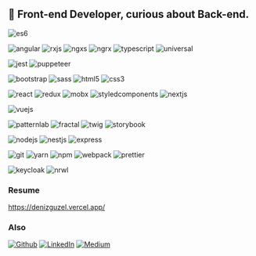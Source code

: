 ## 🧶 Front-end Developer, curious about Back-end.

![es6]

![angular] ![rxjs] ![ngxs] ![ngrx] ![typescript] ![universal]

![jest] ![puppeteer]

![bootstrap] ![sass] ![html5] ![css3]

![react] ![redux] ![mobx] ![styledcomponents] ![nextjs]

![vuejs]

![patternlab] ![fractal] ![twig] ![storybook]

![nodejs] ![nestjs] ![express]

![git] ![yarn] ![npm] ![webpack] ![prettier]

![keycloak] ![nrwl]

### Resume
https://denizguzel.vercel.app/

### Also

<p>
<a href="https://github.com/denizguzel" target="_blank">
<img alt="Github" src="https://img.shields.io/badge/GitHub-%2312100E.svg?&style=for-the-badge&logo=Github&logoColor=white" /></a>
<a href="https://www.linkedin.com/in/deniz-guzel" target="_blank">
<img alt="LinkedIn" src="https://img.shields.io/badge/linkedin-%230077B5.svg?&style=for-the-badge&logo=linkedin&logoColor=white" /></a> <a href="https://medium.com/@denizguzel" target="_blank"><img alt="Medium" src="https://img.shields.io/badge/medium-%2312100E.svg?&style=for-the-badge&logo=medium&logoColor=white" /></a>
</p>

[es6]: https://img.shields.io/badge/ES6-F0D53B?logo=JavaScript&logoColor=000 "ECMAScript 6"
[angular]: https://img.shields.io/badge/Angular-DD0031?logo=angular&logoColor=white "Angular"
[rxjs]: https://img.shields.io/badge/RxJS-B7178C?logo=reactivex&logoColor=white "RxJS"
[ngxs]: https://img.shields.io/badge/NGXS-1D00FF?logo=ngxs&logoColor=white "NGXS"
[ngrx]: https://img.shields.io/badge/NGRX-4B314F?logo=ngrx&logoColor=white "NGRX"
[typescript]: https://img.shields.io/badge/TypeScript-007ACC?logo=typescript&logoColor=white "Typescript"
[universal]: https://img.shields.io/badge/Angular_Universal-00ACC1?logo=angular-universal&logoColor=white "Angular Universal"
[jest]: https://img.shields.io/badge/Jest-C21325?logo=jest&logoColor=white "Jest"
[puppeteer]: https://img.shields.io/badge/Puppeteer-40B5A4?logo=puppeteer&logoColor=white "Puppeteer"
[bootstrap]: https://img.shields.io/badge/Bootstrap-563D7C?logo=bootstrap&logoColor=white "Bootstrap"
[sass]: https://img.shields.io/badge/Sass-CC6699?logo=sass&logoColor=white "Sass"
[html5]: https://img.shields.io/badge/HTML5-E34F26?logo=html5&logoColor=white "HTML5"
[css3]: https://img.shields.io/badge/CSS3-1572B6?logo=css3&logoColor=white "CSS3"
[react]: https://img.shields.io/badge/React-45B8D8?logo=react&logoColor=white "React"
[redux]: https://img.shields.io/badge/Redux-764ABC?logo=redux&logoColor=white "Redux"
[mobx]: https://img.shields.io/badge/Mobx-E05D17?logo=mobx&logoColor=white "Mobx"
[styledcomponents]: https://img.shields.io/badge/Styled_Components-DB7093?logo=styled-components&logoColor=white "Styled Components"
[nextjs]: https://img.shields.io/badge/NextJS-000000?logo=next.js&logoColor=white "NextJS"
[vuejs]: https://img.shields.io/badge/Vue.js-4FC08D?logo=vue.js&logoColor=white "Vue.js"
[patternlab]: https://img.shields.io/badge/Patternlab-1F1F1F?logo=patternlab&logoColor=white "Patternlab"
[fractal]: https://img.shields.io/badge/Fractal-C23582?logo=fractal&logoColor=white "Fractal"
[twig]: https://img.shields.io/badge/Twig-D3DA36?logo=twig&logoColor=white "Twig"
[storybook]: https://img.shields.io/badge/Storybook-FF4785?logo=storybook&logoColor=white "Storybook"
[nodejs]: https://img.shields.io/badge/NodeJS-339933?logo=node.js&logoColor=white "NodeJS"
[nestjs]: https://img.shields.io/badge/NestJS-E0234E?logo=nestjs&logoColor=white "NestJS"
[express]: https://img.shields.io/badge/Express-FFFFFF?logo=express&logoColor=white "Express"
[git]: https://img.shields.io/badge/Git-F05032?logo=git&logoColor=white "Git"
[yarn]: https://img.shields.io/badge/Yarn-2C8EBB?logo=yarn&logoColor=white "Yarn"
[npm]: https://img.shields.io/badge/NPM-CB3837?logo=npm&logoColor=white "NPM"
[webpack]: https://img.shields.io/badge/Webpack-8DD6F9?logo=webpack&logoColor=white "Webpack"
[prettier]: https://img.shields.io/badge/Prettier-F7B93E?logo=prettier&logoColor=white "Prettier"
[keycloak]: https://img.shields.io/badge/Keycloak-FFFFFF?logo=keycloak&logoColor=white "Keycloak"
[nrwl]: https://img.shields.io/badge/Nrwl-143057?logo=nrwl&logoColor=white "Nrwl"
